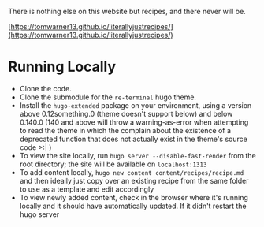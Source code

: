 There is nothing else on this website but recipes, and there never will be.

[https://tomwarner13.github.io/literallyjustrecipes/](https://tomwarner13.github.io/literallyjustrecipes/)

# Running Locally

- Clone the code.
- Clone the submodule for the `re-terminal` hugo theme.
- Install the `hugo-extended` package on your environment, using a version above 0.12something.0 (theme doesn't support below) and below 0.140.0 (140 and above will throw a warning-as-error when attempting to read the theme in which the complain about the existence of a deprecated function that does not actually exist in the theme's source code >:| )
- To view the site locally, run `hugo server --disable-fast-render` from the root directory; the site will be available on `localhost:1313`
- To add content locally, `hugo new content content/recipes/recipe.md` and then ideally just copy over an existing recipe from the same folder to use as a template and edit accordingly
- To view newly added content, check in the browser where it's running locally and it should have automatically updated. If it didn't restart the hugo server
